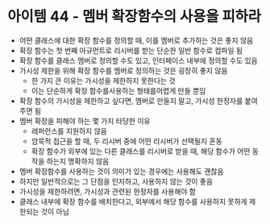 # 아이템 44 - 멤버 확장함수의 사용을 피하라
- 어떤 클래스에 대한 확장 함수를 정의할 때, 이를 멤버로 추가하는 것은 좋지 않음
- 확장 함수는 첫 번째 아규먼트로 리시버를 받는 단순한 일반 함수로 컴파일 됨
- 확장 함수를 클래스 멤버로 정의할 수도 있고, 인터페이스 내부에 정의할 수도 있음
- 가시성 제한을 위해 확장 함수를 멤버로 정의하는 것은 굉장히 좋지 않음
    - 한 가지 큰 이유는 가시성을 제한하지 못한다는 것
    - 이는 단순하게 확장 함수를사용하는 형태를어렵게 만들 뿐임
- 확장 함수의 가시성을 제한하고 싶다면, 멤버로 만들지 말고, 가시성 한정자를 붙여주면 됨
- 멤버 확장을 피해야 하는 몇 가지 타당한 이유
    - 레퍼런스를 지원하지 않음
    - 암묵적 접근을 할 때, 두 리시버 중에 어떤 리시버가 선택될지 혼동
    - 확장 함수가 외부에 있는 다른 클래스를 리시버로 받을 때, 해당 함수가 어떤 동작을 하는지 명확하지 않음
- 멤버 확장함수를 사용하는 것이 의미가 있는 경우에는 사용해도 괜찮음
- 하지만 일반적으로는 그 단점을 인지하고, 사용하지 않는 것이 좋음
- 가시성을 제한하려면, 가시성과 관련된 한정자를 사용해야 함
- 클래스 내부에 확장 함수를 배치한다고, 외부에서 해당 함수를 사용하지 못하게 제한되는 것이 아님

